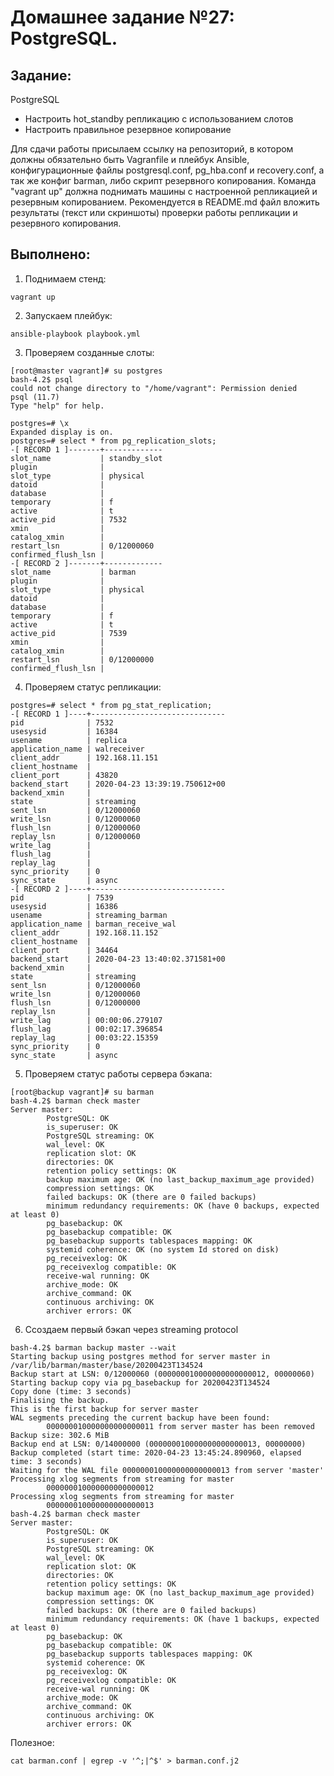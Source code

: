 # **Домашнее задание №27: PostgreSQL.**

## **Задание:**
PostgreSQL
- Настроить hot_standby репликацию с использованием слотов
- Настроить правильное резервное копирование

Для сдачи работы присылаем ссылку на репозиторий, в котором должны обязательно быть Vagranfile и плейбук Ansible, конфигурационные файлы postgresql.conf, pg_hba.conf и recovery.conf, а так же конфиг barman, либо скрипт резервного копирования. Команда "vagrant up" должна поднимать машины с настроенной репликацией и резервным копированием. Рекомендуется в README.md файл вложить результаты (текст или скриншоты) проверки работы репликации и резервного копирования.

## **Выполнено:**

1. Поднимаем стенд:
```
vagrant up
```

2. Запускаем плейбук:
```
ansible-playbook playbook.yml
```

3. Проверяем созданные слоты:
```
[root@master vagrant]# su postgres
bash-4.2$ psql
could not change directory to "/home/vagrant": Permission denied
psql (11.7)
Type "help" for help.

postgres=# \x
Expanded display is on.
postgres=# select * from pg_replication_slots;
-[ RECORD 1 ]-------+-------------
slot_name           | standby_slot
plugin              |
slot_type           | physical
datoid              |
database            |
temporary           | f
active              | t
active_pid          | 7532
xmin                |
catalog_xmin        |
restart_lsn         | 0/12000060
confirmed_flush_lsn |
-[ RECORD 2 ]-------+-------------
slot_name           | barman
plugin              |
slot_type           | physical
datoid              |
database            |
temporary           | f
active              | t
active_pid          | 7539
xmin                |
catalog_xmin        |
restart_lsn         | 0/12000000
confirmed_flush_lsn |
```

4. Проверяем статус репликации:
```
postgres=# select * from pg_stat_replication;
-[ RECORD 1 ]----+------------------------------
pid              | 7532
usesysid         | 16384
usename          | replica
application_name | walreceiver
client_addr      | 192.168.11.151
client_hostname  |
client_port      | 43820
backend_start    | 2020-04-23 13:39:19.750612+00
backend_xmin     |
state            | streaming
sent_lsn         | 0/12000060
write_lsn        | 0/12000060
flush_lsn        | 0/12000060
replay_lsn       | 0/12000060
write_lag        |
flush_lag        |
replay_lag       |
sync_priority    | 0
sync_state       | async
-[ RECORD 2 ]----+------------------------------
pid              | 7539
usesysid         | 16386
usename          | streaming_barman
application_name | barman_receive_wal
client_addr      | 192.168.11.152
client_hostname  |
client_port      | 34464
backend_start    | 2020-04-23 13:40:02.371581+00
backend_xmin     |
state            | streaming
sent_lsn         | 0/12000060
write_lsn        | 0/12000060
flush_lsn        | 0/12000000
replay_lsn       |
write_lag        | 00:00:06.279107
flush_lag        | 00:02:17.396854
replay_lag       | 00:03:22.15359
sync_priority    | 0
sync_state       | async

```


5. Проверяем статус работы сервера бэкапа: 
```
[root@backup vagrant]# su barman
bash-4.2$ barman check master
Server master:
        PostgreSQL: OK
        is_superuser: OK
        PostgreSQL streaming: OK
        wal_level: OK
        replication slot: OK
        directories: OK
        retention policy settings: OK
        backup maximum age: OK (no last_backup_maximum_age provided)
        compression settings: OK
        failed backups: OK (there are 0 failed backups)
        minimum redundancy requirements: OK (have 0 backups, expected at least 0)
        pg_basebackup: OK
        pg_basebackup compatible: OK
        pg_basebackup supports tablespaces mapping: OK
        systemid coherence: OK (no system Id stored on disk)
        pg_receivexlog: OK
        pg_receivexlog compatible: OK
        receive-wal running: OK
        archive_mode: OK
        archive_command: OK
        continuous archiving: OK
        archiver errors: OK

```


6. Ссоздаем первый бэкап через streaming protocol
```
bash-4.2$ barman backup master --wait
Starting backup using postgres method for server master in /var/lib/barman/master/base/20200423T134524
Backup start at LSN: 0/12000060 (000000010000000000000012, 00000060)
Starting backup copy via pg_basebackup for 20200423T134524
Copy done (time: 3 seconds)
Finalising the backup.
This is the first backup for server master
WAL segments preceding the current backup have been found:
        000000010000000000000011 from server master has been removed
Backup size: 302.6 MiB
Backup end at LSN: 0/14000000 (000000010000000000000013, 00000000)
Backup completed (start time: 2020-04-23 13:45:24.890960, elapsed time: 3 seconds)
Waiting for the WAL file 000000010000000000000013 from server 'master'
Processing xlog segments from streaming for master
        000000010000000000000012
Processing xlog segments from streaming for master
        000000010000000000000013
bash-4.2$ barman check master
Server master:
        PostgreSQL: OK
        is_superuser: OK
        PostgreSQL streaming: OK
        wal_level: OK
        replication slot: OK
        directories: OK
        retention policy settings: OK
        backup maximum age: OK (no last_backup_maximum_age provided)
        compression settings: OK
        failed backups: OK (there are 0 failed backups)
        minimum redundancy requirements: OK (have 1 backups, expected at least 0)
        pg_basebackup: OK
        pg_basebackup compatible: OK
        pg_basebackup supports tablespaces mapping: OK
        systemid coherence: OK
        pg_receivexlog: OK
        pg_receivexlog compatible: OK
        receive-wal running: OK
        archive_mode: OK
        archive_command: OK
        continuous archiving: OK
        archiver errors: OK

```
Полезное:
```
cat barman.conf | egrep -v '^;|^$' > barman.conf.j2
```
